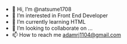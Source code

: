 - 👋 Hi, I’m @natsume1708
- 👀 I’m interested in Front End Developer
- 🌱 I’m currently learning HTML
- 💞️ I’m looking to collaborate on ...
- 📫 How to reach me adamrj1104@gmail.com

<!---
natsume1708/natsume1708 is a ✨ special ✨ repository because its `README.md` (this file) appears on your GitHub profile.
You can click the Preview link to take a look at your changes.
--->
